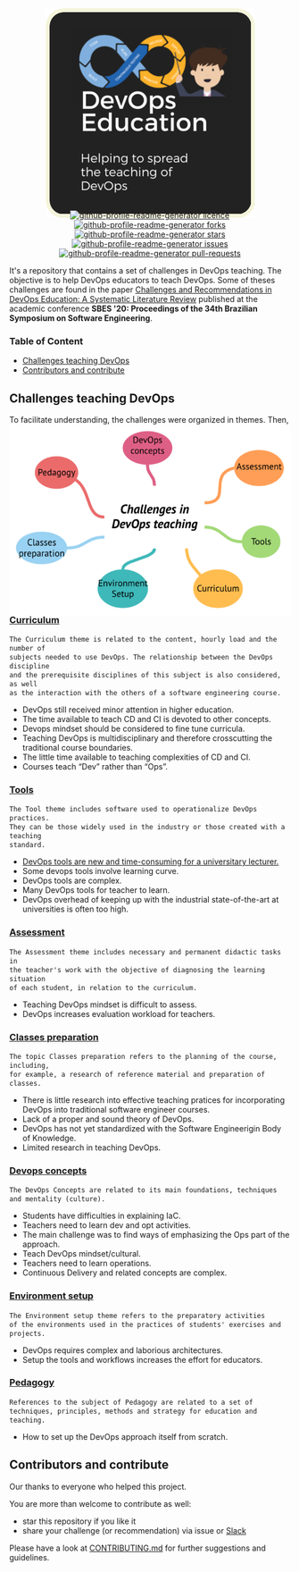 
<p align="center"> 
  <img style="margin: -30px;" src="/images/logo.png"   /> 
</p>

<p align="center">

<a href="https://github.com/devops-education/Challenges-in-Devops-Education/blob/master/LICENSE" target="blank">
<img src="https://img.shields.io/github/license/devops-education/Challenges-in-Devops-Education?style=flat-square" alt="github-profile-readme-generator licence" />
</a>
<a href="https://github.com/devops-education/Challenges-in-Devops-Education/fork" target="blank">
<img src="https://img.shields.io/github/forks/devops-education/Challenges-in-Devops-Education?style=flat-square" alt="github-profile-readme-generator forks"/>
</a>
<a href="https://github.com/rahuldkjain/github-profile-readme-generator/stargazers" target="blank">
<img src="https://img.shields.io/github/stars/devops-education/Challenges-in-Devops-Education?style=flat-square" alt="github-profile-readme-generator stars"/>
</a>
<a href="https://github.com/devops-education/Challenges-in-Devops-Education/issues" target="blank">
<img src="https://img.shields.io/github/issues/devops-education/Challenges-in-Devops-Education?style=flat-square" alt="github-profile-readme-generator issues"/>
</a>
<a href="https://github.com/devops-education/Challenges-in-Devops-Education/pulls" target="blank">
<img src="https://img.shields.io/github/issues-pr/devops-education/Challenges-in-Devops-Education?style=flat-square" alt="github-profile-readme-generator pull-requests"/>
</a>
</p>


It's a repository that contains a set of challenges in DevOps teaching. The objective is to help DevOps educators to teach DevOps. Some of theses challenges are found in the paper [Challenges and Recommendations in DevOps Education: A Systematic Literature Review](https://dl.acm.org/doi/abs/10.1145/3422392.3422496) published at the academic conference **SBES '20: Proceedings of the 34th Brazilian Symposium on Software Engineering**. 

### Table of Content

- [Challenges teaching DevOps](#challenges-teaching-devops) 
- [Contributors and contribute](#contributors-and-contribute)

## Challenges teaching DevOps

To facilitate understanding, the challenges were organized in themes. Then, theses are the following themes:

<p align="center"> 
  <img style="margin: -30px;" src="/images/concepts_map.png" /> 
</p>


### [Curriculum](https://github.com/devops-education/Challenges-in-Devops-Education/issues?q=is%3Aissue+is%3Aopen+label%3Acurriculum+label%3Achallenge-existed+)

```
The Curriculum theme is related to the content, hourly load and the number of 
subjects needed to use DevOps. The relationship between the DevOps discipline 
and the prerequisite disciplines of this subject is also considered, as well 
as the interaction with the others of a software engineering course.
```

- DevOps still received minor attention in higher education.
- The time available to teach CD and CI is devoted to other concepts.
- Devops mindset should be considered to fine tune curricula.
- Teaching DevOps is multidisciplinary and therefore crosscutting the traditional course boundaries.
- The little time available to teaching complexities of CD and CI.
- Courses teach “Dev” rather than “Ops”.

### [Tools](https://github.com/devops-education/Challenges-in-Devops-Education/issues?q=is%3Aissue+is%3Aopen+label%3Atools+label%3Achallenge-existed+)
```
The Tool theme includes software used to operationalize DevOps practices. 
They can be those widely used in the industry or those created with a teaching 
standard.
```

- [DevOps tools are new and time-consuming for a universitary lecturer.](https://github.com/devops-education/Challenges-in-Devops-Education/issues/9)
- Some devops tools involve learning curve.
- DevOps tools are complex.
- Many DevOps tools for teacher to learn.
- DevOps overhead of keeping up with the industrial state-of-the-art at universities is often too high.

### [Assessment](https://github.com/devops-education/Challenges-in-Devops-Education/issues?q=is%3Aissue+is%3Aopen+label%3Aassessment+label%3Achallenge-existed+)
```
The Assessment theme includes necessary and permanent didactic tasks in 
the teacher's work with the objective of diagnosing the learning situation 
of each student, in relation to the curriculum.
```
- Teaching DevOps mindset is difficult to assess.
- DevOps increases evaluation workload for teachers.

### [Classes preparation](https://github.com/devops-education/Challenges-in-Devops-Education/issues?q=is%3Aissue+is%3Aopen+label%3Aclasses-preparation+label%3Achallenge-existed+)
```
The topic Classes preparation refers to the planning of the course, including, 
for example, a research of reference material and preparation of classes.
```
- There is little research into effective teaching pratices for incorporating DevOps into traditional software engineer courses.
- Lack of a proper and sound theory of DevOps.
- DevOps has not yet standardized with the Software Engineerigin Body of Knowledge.
- Limited research in teaching DevOps.


### [Devops concepts](https://github.com/devops-education/Challenges-in-Devops-Education/issues?q=is%3Aissue+is%3Aopen+label%3Adevops-concepts+label%3Achallenge-existed+)
```
The DevOps Concepts are related to its main foundations, techniques 
and mentality (culture).
```

- Students have difficulties in explaining IaC.
- Teachers need to learn dev and opt activities.
- The main challenge was to find ways of emphasizing the Ops part of the approach.
- Teach DevOps mindset/cultural.
- Teachers need to learn operations.
- Continuous Delivery and related concepts are complex.

### [Environment setup](https://github.com/devops-education/Challenges-in-Devops-Education/issues?q=is%3Aissue+is%3Aopen+label%3Aenvironment-setup+label%3Achallenge-existed+)
```
The Environment setup theme refers to the preparatory activities 
of the environments used in the practices of students' exercises and projects.
```
- DevOps requires complex and laborious architectures.
- Setup the tools and workflows increases the effort for educators.

### [Pedagogy](https://github.com/devops-education/Challenges-in-Devops-Education/issues?q=is%3Aissue+is%3Aopen+label%3Apedagogy+label%3Achallenge-existed+)
```
References to the subject of Pedagogy are related to a set of
techniques, principles, methods and strategy for education and teaching.
```
- How to set up the DevOps approach itself from scratch.

## Contributors and contribute

Our thanks to everyone who helped this project.

You are more than welcome to contribute as well:

 - star this repository if you like it
 - share your challenge (or recommendation) via issue or [Slack](https://devops-education.slack.com/archives/C01RJV66G4V)
 
Please have a look at [CONTRIBUTING.md](https://github.com/devops-education/Challenges-in-Devops-Education/blob/main/CONTRIBUTING.md) for further suggestions and guidelines.
